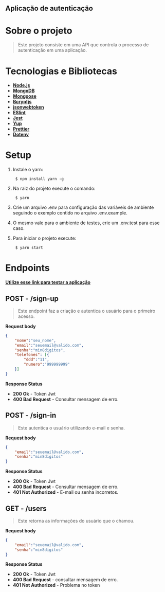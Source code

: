 ## Aplicação de autenticação


# Sobre o projeto

> Este projeto consiste em uma API que controla o processo de autenticação em uma aplicação.


# Tecnologias e Bibliotecas

* [**Node.js**](https://nodejs.org/en/)
* [**MongoDB**](https://www.mongodb.com/)
* [**Mongoose**](https://mongoosejs.com/)
* [**Bcryptjs**](https://www.npmjs.com/package/bcryptjs)
* [**jsonwebtoken**](https://www.npmjs.com/package/jsonwebtoken)
* [**ESlint**](https://eslint.org/)
* [**Jest**](https://jestjs.io/)
* [**Yup**](https://www.npmjs.com/package/yup)
* [**Prettier**](https://prettier.io/)
* [**Dotenv**](https://www.npmjs.com/package/dotenv)


# Setup


1. Instale o yarn:

        $ npm install yarn -g

2. Na raiz do projeto execute o comando:

        $ yarn

3. Crie um arquivo .env para configuração das variáveis de ambiente seguindo o exemplo contido no arquivo .env.example.

4. O mesmo vale para o ambiente de testes, crie um .env.test para esse caso.

5. Para iniciar o projeto execute:

        $ yarn start


# Endpoints

[**Utilize esse link para testar a aplicação**](https://auth-app-teste.herokuapp.com/)

## **POST - /sign-up**

> Este endpoint faz a criação e autentica o usuário para o primeiro acesso.

**Request body**
```json
{
	"nome":"seu_nome",
	"email":"seuemail@valido.com",
	"senha":"min8digitos",
	"telefones": [{
		"ddd":"11",
		"numero":"999999999"
	}]
}
```

**Response Status**

* **200 Ok** - Token Jwt
* **400 Bad Request** - Consultar mensagem de erro.

## **POST - /sign-in**

> Este autentica o usuário utilizando e-mail e senha.

**Request body**
```json
{
	"email":"seuemail@valido.com",
	"senha":"min8digitos"
}
```

**Response Status**

* **200 Ok** - Token Jwt
* **400 Bad Request** - Consultar mensagem de erro.
* **401 Not Authorized** - E-mail ou senha incorretos.


## **GET - /users**

> Este retorna as informações do usuário que o chamou.

**Request body**
```json
{
	"email":"seuemail@valido.com",
	"senha":"min8digitos"
}
```

**Response Status**

* **200 Ok** - Token Jwt
* **400 Bad Request** - consultar mensagem de erro.
* **401 Not Authorized** - Problema no token

